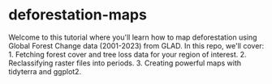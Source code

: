# deforestation-maps
Welcome to this tutorial where you'll learn how to map deforestation using Global Forest Change data (2001-2023) from GLAD. In this repo, we'll cover:  1. Fetching forest cover and tree loss data for your region of interest. 2. Reclassifying raster files into periods. 3. Creating powerful maps with tidyterra and ggplot2.
